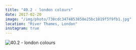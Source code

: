 ```yaml
---
title: "40.2 - london colours"
date: 2017-02-20
image: "/img/photo/738cdc3474853858e25bc1819f5f9fb1.jpg"
location: "River Thames, London"
instagram: true
---
```


![40.2 - london colours](/img/photo/738cdc3474853858e25bc1819f5f9fb1.jpg)
